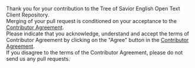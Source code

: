 Thank you for your contribution to the Tree of Savior English Open Text Client Repository.
<br>Merging of your pull request is conditioned on your acceptance to the <a href="https://cla-assistant.io/Treeofsavior/EnglishTranslation"> Contributor Agreement</a>.
<br>Please indicate that you acknowledge, understand and accept the terms of Contributor Agreement by clicking on the "Agree" button in the <a href="https://cla-assistant.io/Treeofsavior/EnglishTranslation"> Contributor Agreement</a>.
<br>If you disagree to the terms of the Contributor Agreement, please do not send us any pull requests.
